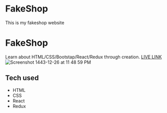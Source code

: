 # FakeShop
This is my fakeshop website
# FakeShop
Learn about HTML/CSS/Bootstap/React/Redux through creation.
[LIVE LINK](https://fakeshop.fakush8.repl.co/)
![Screenshot 1443-12-26 at 11 48 59 PM](https://user-images.githubusercontent.com/102286564/181180390-e1055cd3-fc31-4f88-b157-6ae095b449b6.png)
## Tech used
* HTML
* CSS
* React
* Redux
